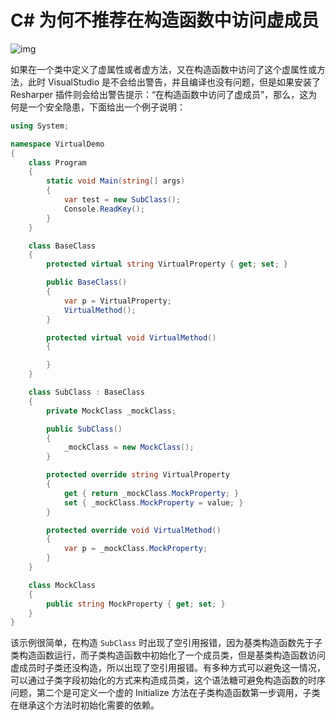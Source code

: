 # C# 为何不推荐在构造函数中访问虚成员


![img](https://cdn.jsdelivr.net/gh/fengrui358/img@main/282687-20170603231748899-1742988080.png)

如果在一个类中定义了虚属性或者虚方法，又在构造函数中访问了这个虚属性或方法，此时 VisualStudio 是不会给出警告，并且编译也没有问题，但是如果安装了 Resharper 插件则会给出警告提示：“在构造函数中访问了虚成员”，那么，这为何是一个安全隐患，下面给出一个例子说明：

```csharp
using System;

namespace VirtualDemo
{
    class Program
    {
        static void Main(string[] args)
        {
            var test = new SubClass();
            Console.ReadKey();
        }
    }

    class BaseClass
    {
        protected virtual string VirtualProperty { get; set; }

        public BaseClass()
        {
            var p = VirtualProperty;
            VirtualMethod();
        }

        protected virtual void VirtualMethod()
        {

        }
    }

    class SubClass : BaseClass
    {
        private MockClass _mockClass;

        public SubClass()
        {
            _mockClass = new MockClass();
        }

        protected override string VirtualProperty
        {
            get { return _mockClass.MockProperty; }
            set { _mockClass.MockProperty = value; }
        }

        protected override void VirtualMethod()
        {
            var p = _mockClass.MockProperty;
        }
    }

    class MockClass
    {
        public string MockProperty { get; set; }
    }
}
```

该示例很简单，在构造 `SubClass` 时出现了空引用报错，因为基类构造函数先于子类构造函数运行，而子类构造函数中初始化了一个成员类，但是基类构造函数访问虚成员时子类还没构造，所以出现了空引用报错。有多种方式可以避免这一情况，可以通过子类字段初始化的方式来构造成员类，这个语法糖可避免构造函数的时序问题，第二个是可定义一个虚的 Initialize 方法在子类构造函数第一步调用，子类在继承这个方法时初始化需要的依赖。

